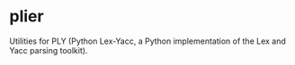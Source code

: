 # plier
Utilities for PLY (Python Lex-Yacc, a Python implementation of the Lex and Yacc parsing toolkit).
